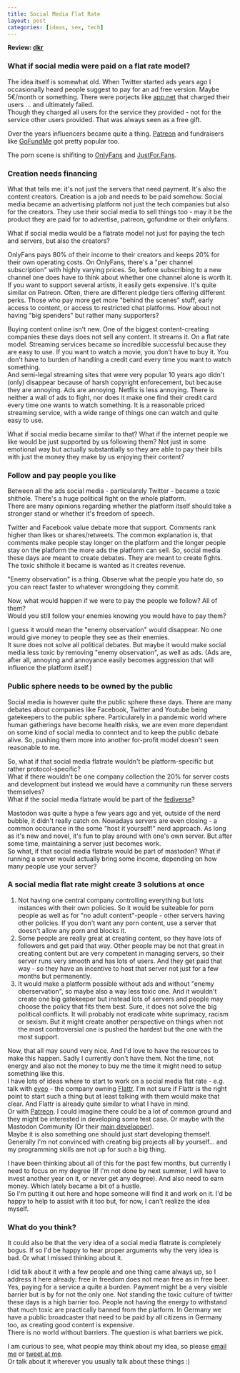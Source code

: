 ```yaml
---
title: Social Media Flat Rate
layout: post
categories: [ideas, sex, tech]
---
```

<b>Review: <a href="https://log.dkarayiannis.eu/">dkr</a></b>

### What if social media were paid on a flat rate model?

The idea itself is somewhat old. When Twitter started ads years ago I occasionally heard people suggest to pay for an ad free version. Maybe 5€/month or something.
There were porjects like <a href="https://en.wikipedia.org/wiki/App.net">app.net</a> that charged their users … and ultimately failed.  
Though they charged all users for the service they provided - not for the service other users provided. That was always seen as a free gift.

Over the years influencers became quite a thing. <a href="https://www.patreon.com/">Patreon</a> and fundraisers like <a href="https://www.gofundme.com/">GoFundMe</a> got pretty popular too.

The porn scene is shifiting to <a href="https://onlyfans.com/">OnlyFans</a> and <a href="https://justfor.fans/">JustFor.Fans</a>.

### Creation needs financing

What that tells me: it's not just the servers that need payment. It's also the content creators. Creation is a job and needs to be paid somehow. Social media became an advertising platform not just the tech companies but also for the creators. They use their social media to sell things too - may it be the product they are paid for to advertise, patreon, gofundme or their onlyfans.

What if social media would be a flatrate model not just for paying the tech and servers, but also the creators?  

OnlyFans pays 80% of their income to their creators and keeps 20% for their own operating costs. On OnlyFans, there's a "per channel subscription" with highly varying prices.
So, before subscribing to a new channel one does have to think about whether one channel alone is worth it. If you want to support several artists, it easily gets expensive.
It's quite similar on Patreon. Often, there are different pledge tiers offering different perks. Those who pay more get more "behind the scenes" stuff, early access to content, or access to restricted chat platforms. How about not having "big spenders" but rather many supporters?

Buying content online isn't new. One of the biggest content-creating companies these days does not sell any content. It streams it. On a flat rate model.
Streaming services became so incredible successful because they are easy to use. If you want to watch a movie, you don't have to buy it. You don't have to burden of handling a credit card every time you want to watch something.  
And semi-legal streaming sites that were very popular 10 years ago didn't (only) disappear because of harsh copyright enforecement, but because they are annoying. Ads are annoying. Netflix is less annoying. There is neither a wall of ads to fight, nor does it make one find their credit card every time one wants to watch something. 
It is a reasonable priced streaming service, with a wide range of things one can watch and quite easy to use.

What if social media became similar to that? What if the internet people we like would be just supported by us following them? Not just in some emotional way but actually substantially so they are able to pay their bills with just the money they make by us enjoying their content?

### Follow and pay people you like

Between all the ads social media - particularely Twitter - became a toxic shithole. There's a huge political fight on the whole platform.  
There are many opinions regarding whether the platform itself should take a stronger stand or whether it's freedom of speech.

Twitter and Facebook value debate more that support. Comments rank higher than likes or shares/retweets. The common explanation is, that comments make people stay longer on the platform and the longer people stay on the platform the more ads the platform can sell. So, social media these days are meant to create debates. They are meant to create fights. The toxic shithole it became is wanted as it creates revenue.

"Enemy observation" is a thing. Observe what the people you hate do, so you can react faster to whatever wrongdoing they commit.

Now, what would happen if we were to pay the people we follow? All of them?  
Would you still follow your enemies knowing you would have to pay them?

I guess it would mean the "enemy observation" would disappear. No one would give money to people they see as their enemies.  
It sure does not solve all political debates. But maybe it would make social media less toxic by removing "enemy observation", as well as ads. (Ads are, after all, annoying and annoyance easily becomes aggression that will influence the platform itself.)

### Public sphere needs to be owned by the public

Social media is however quite the public sphere these days. There are many debates about companies like Facebook, Twitter and Youtube being gatekeepers to the public sphere. Particularely in a pandemic world where human gatherings have become health risks, we are even more dependant on some kind of social media to conntect and to keep the public debate alive. So, pushing them more into another for-profit model doesn't seen reasonable to me.

So, what if that social media flatrate wouldn't be platform-specific but rather protocol-specific?  
What if there wouldn't be one company collection the 20% for server costs and development but instead we would have a community run these servers themselves?  
What if the social media flatrate would be part of the <a href="https://en.wikipedia.org/wiki/Fediverse">fediverse</a>?

Mastodon was quite a hype a few years ago and yet, outside of the nerd bubble, it didn't really catch on. Nowadays servers are even closing - a common occurance in the some "host it yourself!" nerd approach. As long as it's new and novel, it's fun to play around with one's own server. But after some time, maintaining a server just becomes work.  
So what, if that social media flatrate would be part of mastodon? What if running a server would actually bring some income, depending on how many people use your server?

### A social media flat rate might create 3 solutions at once

1. Not having one central company controlling everything but lots instances with their own policies. So it would be suiteable for porn people as well as for "no adult content"-people - other servers having other policies. If you don't want any porn content, use a server that doesn't allow any porn and blocks it.
2. Some people are really great at creating content, so they have lots of followers and get paid that way. Other people may be not that great in creating content but are very competent in managing servers, so their server runs very smooth and has lots of users. And they get paid that way - so they have an incentive to host that server not just for a few months but permanently.
3. It would make a platform possible without ads and without "enemy oberservation", so maybe also a way less toxic one. And it wouldn't create one big gatekeeper but instead lots of servers and people may choose the policy that fits them best.
Sure, it does not solve the big political conflicts. It will probably not eradicate white suprimacy, racism or sexism. But it might create another perspective on things when not the most controversial one is pushed the hardest but the one with the most support.

Now, that all may sound very nice. And I'd love to have the resources to make this happen. Sadly I currently don't have them. Not the time, not energy and also not the money to buy me the time it might need to setup something like this.  
I have lots of ideas where to start to work on a social media flat rate - e.g. talk with <a href="https://eyeo.com/">eyeo</a> - the company owning <a href="https://flattr.com/">Flattr</a>. I'm not sure if Flattr is the right point to start such a thing but at least talking with them would make that clear. And Flattr is already quite similar to what I have in mind.  
Or with <a href="https://www.patreon.com/">Patreon</a>. I could imagine there could be a lot of common ground and they might be interested in developing some test case.
Or maybe with the Mastodon Community (Or their <a href="https://zeonfederated.com/">main developper</a>).  
Maybe it is also something one should just start developing themself. Generally I'm not convinced with creating big projects all by yourself… and my programming skills are not up for such a big thing.

I have been thinking about all of this for the past few months, but currently I need to focus on my degree (If I'm not done by next summer, I will have to invest another year on it, or never get any degree). And also need to earn money. Which lately became a bit of a hustle.  
So I'm putting it out here and hope someone will find it and work on it. I'd be happy to help to assist with it too but, for now, I can't realize the idea myself.

### What do you think?

It could also be that the very idea of a social media flatrate is completely bogus. If so I'd be happy to hear proper arguments why the very idea is bad. Or what I missed thinking about it.  

I did talk about it with a few people and one thing came always up, so I address it here already: free in freedom does not mean free as in free beer. Yes, paying for a service a quite a burden. Payment might be a very visible barrier but is by for not the only one. Not standing the toxic culture of twitter these days is a high barrier too. People not having the energy to withstand that much toxic are practically banned from the platform. In Germany we have a public broadcaster that need to be paid by all citizens in Germany too, as creating good content is expensive.  
There is no world without barriers. The question is what barriers we pick.

I am curious to see, what people may think about my idea, so please <a href="mailto:gero@zweifeln.org">email me</a> or <a href="https://twitter.com/zweifeln/">tweet at me</a>.  
Or talk about it wherever you usually talk about these things :)